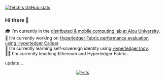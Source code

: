 [![fetch's GitHub stats](https://github-readme-stats.vercel.app/api?username=ch-4ml)](https://github.com/anuraghazra/github-readme-stats)

### Hi there 👋

🎓 I'm currently in the [distributed & mobile computing lab at Ajou University](http://dmc.ajou.ac.kr/).<br>
🔭 I’m currently working on [Hyperledger Fabric performance evaluation using Hyperledger Caliper](https://github.com/hyperledger/caliper-benchmarks).<br>
🌱 I’m currently learning self-sovereign identity using [Hyperledger Indy](https://hyperledger-indy.readthedocs.io/en/latest/).<br>
👨‍🏫 I'm currently teaching Ethereum and Hyperledger Fabric.

update...

<div align=center> 

[![Hits](https://hits.seeyoufarm.com/api/count/incr/badge.svg?url=https%3A%2F%2Fgithub.com%2Fch-4ml&count_bg=%23C5F1FF&title_bg=%23DADADA&icon=&icon_color=%23E7E7E7&title=hits&edge_flat=false)](https://hits.seeyoufarm.com)

</div>
<!--
**ch-4ml/ch-4ml** is a ✨ _special_ ✨ repository because its `README.md` (this file) appears on your GitHub profile.

Here are some ideas to get you started:

- 🔭 I’m currently working on ...
- 🌱 I’m currently learning ...
- 👯 I’m looking to collaborate on ...
- 🤔 I’m looking for help with ...
- 💬 Ask me about ...
- 📫 How to reach me: ...
- 😄 Pronouns: ...
- ⚡ Fun fact: ...
-->

